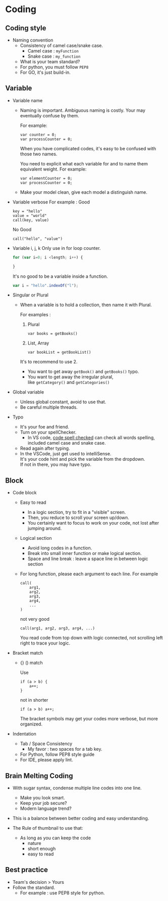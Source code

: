 # Coding

## Coding style
- Naming convention
	- Consistency of camel case/snake case.
		- Camel case : `myFunction`
		- Snake case : `my_function`
	- What is your team standard?
	- For python, you must follow `PEP8`
	- For GO, it's just build-in.
	
## Variable
- Variable name
	- Naming is important. Ambiguous naming is costly. Your may eventually confuse by them.
		
		For example:
		```
		var counter = 0;
		var processCounter = 0;
		```
		When you have complicated codes, it's easy to be confused with those two names.
		
		You need to explicit what each variable for and to name them equivalent weight.
		For example:
		```
		var elementCounter = 0;
		var processCounter = 0;
		```
		
	- Make your model clean, give each model a distinguish name.
	
- Variable verbose
	For example :
	Good
	```
	key = "hello"
	value = "world"
	call(key, value)
	```
	No Good
	```
	call("hello", "value")
	```
	
- Variable i, j, k
	Only use in for loop counter.
	``` javascript
	for (var i=0; i <length; i++) {
	
	}
	```
	It's no good to be a variable inside a function.
	``` javascript
	var i = "hello".indexOf("l");
	```
	
- Singular or Plural
	- When a variable is to hold a collection, then name it with Plural.
	
		For examples :
		
		1. Plural 
			```
			var books = getBooks()
			```
		
		2. List, Array
			```
			var bookList = getBookList()
			```
		
		It's to recommend to use 2.  
		- You want to get away `getBook()` and `getBooks()` typo.
		- You want to get away the irregular plural,  
			like `getCategory()` and `getCategories()`

- Global variable
	- Unless global constant, avoid to use that.
	- Be careful multiple threads.

- Typo
	- It's your foe and friend.
	- Turn on your spellChecker.
		- In VS code, [code spell checked](https://marketplace.visualstudio.com/items?itemName=streetsidesoftware.code-spell-checker) can check all words spelling, included camel case and snake case.
	- Read again after typing.
	- In the VSCode, just get used to intelliSense.  
		It's your code hint and pick the variable from the dropdown.  
		If not in there, you may have typo.
	
## Block

- Code block
	
	- Easy to read
		- In a logic section, try to fit in a "visible" screen.
		- Then, you reduce to scroll your screen up/down.
		- You certainly want to focus to work on your code, not lost after jumping around.
	
	- Logical section
		- Avoid long codes in a function.
		- Break into small inner function or make logical section.
		- Space and line break : leave a space line in between logic section
	- For long function, please each argument to each line.
		For example
		```
		call(
			arg1,
			arg2,
			arg3,
			arg4, 
			...
	  )
		```
		not very good
		```
		call(arg1, arg2, arg3, arg4, ...)
		```
		You read code from top down with logic connected, not scrolling left right to trace your logic.
		
- Bracket match
	- {} () match
		
		Use 
		```
		if (a > b) {
			a++;
		}
		```
		not in shorter
		```
		if (a > b) a++;
		```
		The bracket symbols may get your codes more verbose, but more organized.
		
- Indentation
	- Tab / Space Consistency
		- My favor : two spaces for a tab key.
	- For Python, follow PEP8 style guide
	- For IDE, please apply lint.
	
## Brain Melting Coding
- With sugar syntax, condense multiple line codes into one line.
	- Make you look smart.
	- Keep your job secure?
	- Modern language trend?
	
- This is a balance between better coding and easy understanding.

- The Rule of thumbnail to use that:
	- As long as you can keep the code 
		- nature
		- short enough 
		- easy to read
	
	
## Best practice

- Team's decision > Yours
- Follow the standard.
	- For example : use PEP8 style for python.